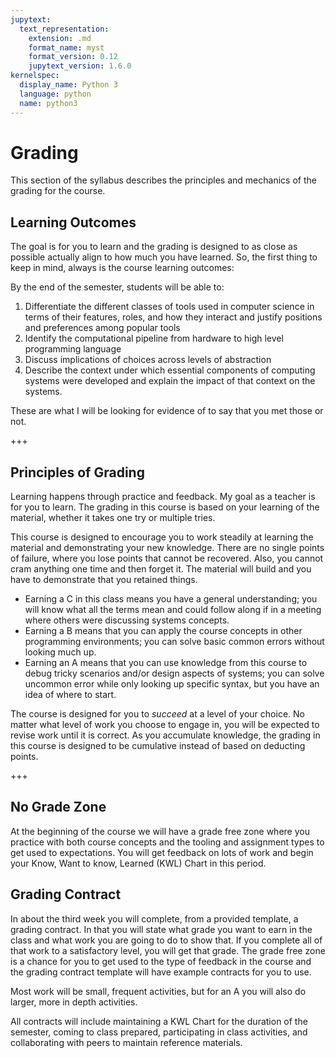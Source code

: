 ```yaml
---
jupytext:
  text_representation:
    extension: .md
    format_name: myst
    format_version: 0.12
    jupytext_version: 1.6.0
kernelspec:
  display_name: Python 3
  language: python
  name: python3
---
```


# Grading

This section of the syllabus describes the principles and mechanics of the grading for the course.


## Learning Outcomes

The goal is for you to learn and the grading is designed to as close as possible actually align to how much you have learned.  So, the first thing to keep in mind, always is the course learning outcomes:

By the end of the semester, students will be able to:

1. Differentiate the different classes of tools used in computer science in terms of their features, roles, and how they interact and justify positions and preferences among popular tools
1. Identify the computational pipeline from hardware to high level programming language
1. Discuss implications of choices across levels of abstraction
1. Describe the context under which essential components of computing systems were developed and explain the impact of that context on the systems.

These are what I will be looking for evidence of to say that you met those or not.


+++

## Principles of Grading

Learning happens through practice and feedback. My goal as a teacher is for you to learn. The grading in this course is based on your learning of the material, whether it takes one try or multiple tries.


This course is designed to encourage you to work steadily at learning the material and demonstrating your new knowledge. There are no single points of failure, where you lose points that cannot be recovered. Also, you cannot cram anything one time and then forget it. The material will build and you have to demonstrate that you retained things.

- Earning a C in this class means you have a general understanding; you will know what all the terms mean and could follow along if in a meeting where others were discussing systems concepts.  
- Earning a B means that you can apply the course concepts in other programming environments; you can solve basic common errors without looking much up.
- Earning an A means that you can use knowledge from this course to debug tricky scenarios and/or design aspects of systems; you can solve uncommon error while only looking up specific syntax, but you have an idea of where to start.
<!-- Earning an A  -->


The course is designed for you to *succeed* at a level of your choice. No matter what level of work you choose to engage in, you will be expected to revise work until it is correct. As you accumulate knowledge, the grading in this course is designed to be cumulative instead of based on deducting points.

+++


## No Grade Zone

At the beginning of the course we will have a grade free zone where you practice with both course concepts and the tooling and assignment types to get used to expectations.  You will get feedback on lots of work and begin your Know, Want to know, Learned (KWL) Chart in this period.  


## Grading Contract

In about the third week you will complete, from a provided template, a grading contract.  In that you will state what grade you want to earn in the class and what work you are going to do to show that.  If you complete all of that work to a satisfactory level, you will get that grade.  The grade free zone is a chance for you to get used to the type of feedback in the course and the grading contract template will have example contracts for you to use.

Most work will be small, frequent activities, but for an A you will also do larger, more in depth activities.

All contracts will include maintaining a KWL Chart for the duration of the semester, coming to class prepared, participating in class activities, and  collaborating with peers to maintain reference materials.  

<!-- ### Notes


- Keep your deeper explorations and more practice task content in your KWL chart repository.
- Link approved PRs to your grading contract for record keeping.

### Grading Contract Instructions

```{important}
this includes minor corrections relative to the readme in the template provided
``` -->

